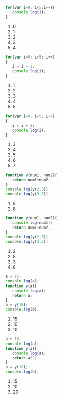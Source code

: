 ```javascript
for(var i=0; i<5;i++){   
   console.log(i);
}
```
1. 0
2. 1
3. 2
4. 3
5. 4

```javascript
for(var i=0; i<5; i++)
{
   i = i + 1;  
   console.log(i);
}
```
1. 1
2. 2
3. 3
4. 4
5. 5

```javascript
for(var i=0; i<5; i++)
{
   i = i + 3; 
   console.log(i);
}
```
1. 3
2. 4
3. 5
4. 6
5. 7

```javascript
function y(num1, num2){   
   return num1+num2;
}
console.log(y(2,3))
console.log(y(3,5))
```
1. 5
2. 8

```javascript
function y(num1, num2){
   console.log(num1);   
   return num1+num2;
}
console.log(y(2,3))
console.log(y(3,5))
```
1. 2
2. 5
3. 3
4. 8

```javascript
a = 15;
console.log(a);
function y(a){
   console.log(a);   
   return a;
}
b = y(10);
console.log(b);
```
1. 15
2. 10
3. 10

```javascript
a = 15;
console.log(a);
function y(a){
   console.log(a);   
   return a*2;
}
b = y(10);
console.log(b);
```
1. 15
2. 10
3. 20
